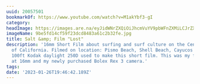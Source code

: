 ```yaml
---
uuid: 20057501
bookmarkOf: https://www.youtube.com/watch?v=M1akYbf3-gI
category:
headImage: https://images.are.na/eyJidWNrZXQiOiJhcmVuYV9pbWFnZXMiLCJrZXkiOiIyMDA1NzUwMS9vcmlnaW5hbF85YmU1ZmQxNGNmNTlmMjNkY2Q4NDgzYTYxYzJiMzJmZS5qcGciLCJlZGl0cyI6eyJyZXNpemUiOnsid2lkdGgiOjEyMDAsImhlaWdodCI6MTIwMCwiZml0IjoiaW5zaWRlIiwid2l0aG91dEVubGFyZ2VtZW50Ijp0cnVlfSwid2VicCI6eyJxdWFsaXR5Ijo5MH0sImpwZWciOnsicXVhbGl0eSI6OTB9LCJyb3RhdGUiOm51bGx9fQ==?bc=0
imageName: 9be5fd14cf59f23dcd8483a61c2b32fe.jpg
title: Salt &amp; Film "Lost"
description: '16mm Short Film about surfing and surf culture on the Central Coast
  of California. Filmed on location: Pismo Beach, Shell Beach, Cayucos Beach Single
  100ft Kodak daylight 250D used to make this short film. This was my first attempt
  at 16mm and my newly purchased Bolex Rex 3 camera.'
tags:
date: '2023-01-26T19:46:42.189Z'
---
```

